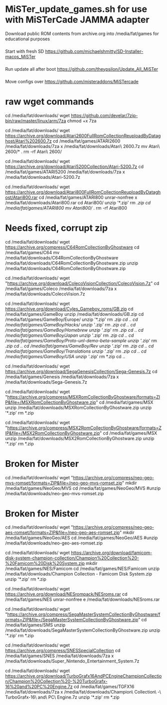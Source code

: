 # MiSTer_update_games.sh for use with MiSTerCade JAMMA adapter

Download public ROM contents from archive.org into /media/fat/games for educational purposes 

### 
Start with fresh SD
https://github.com/michaelshmitty/SD-Installer-macos_MiSTer

###
Run update all after boot
https://github.com/theypsilon/Update_All_MiSTer

###
Move configs over
https://github.com/misteraddons/MiSTercade

# raw wget commands
cd /media/fat/downloads/
wget https://github.com/develar/7zip-bin/raw/master/linux/arm/7za
chmod +x 7za

cd /media/fat/downloads/
wget https://archive.org/download/Atari2600FullRomCollectionReuploadByDataghost/Atari%202600.7z
cd /media/fat/games/ATARI2600
/media/fat/downloads/7za x /media/fat/downloads/Atari\ 2600.7z
mv Atari\ 2600/* . 
rm -rf Atari\ 2600/

cd /media/fat/downloads/
wget https://archive.org/download/Atari5200Collection/Atari-5200.7z
cd /media/fat/games/ATARI5200
/media/fat/downloads/7za x /media/fat/downloads/Atari-5200.7z

cd /media/fat/downloads/
wget https://archive.org/download/Atari800FullRomCollectionReuploadByDataghost/Atari800.rar
cd /media/fat/games/ATARI800
unrar-nonfree x /media/fat/downloads/Atari800.rar
cd Atari800/
unzip '*.zip'
rm *.zip
cd /media/fat/games/ATARI800
mv Atari800/* .
rm -rf Atari800

# Needs fixed, corrupt zip
cd /media/fat/downloads/
wget https://archive.org/compress/C64RomCollectionByGhostware
cd /media/fat/games/C64
mv /media/fat/downloads/C64RomCollectionByGhostware /media/fat/downloads/C64RomCollectionByGhostware.zip
unzip /media/fat/downloads/C64RomCollectionByGhostware.zip 

cd /media/fat/downloads/
wget "https://archive.org/download/ColecoVisionCollection/ColecoVision.7z"
cd /media/fat/games/Coleco
/media/fat/downloads/7za x /media/fat/downloads/ColecoVision.7z

cd /media/fat/downloads/
wget https://archive.org/download/Cyles_Gameboy_roms/GB.zip
cd /media/fat/games/GameBoy
unzip /media/fat/downloads/GB.zip
cd /media/fat/games/GameBoy/Europe/
unzip '*.zip'
rm *.zip
cd ..
cd /media/fat/games/GameBoy/Hacks/
unzip '*.zip'
rm *.zip
cd ..
cd /media/fat/games/GameBoy/Homebrew
unzip '*.zip'
rm *.zip
cd ..
cd /media/fat/games/GameBoy/Japan
unzip '*.zip'
rm *.zip
cd ..
cd /media/fat/games/GameBoy/Proto-unl-demo-beta-sample
unzip '*.zip'
rm *.zip
cd ..
cd /media/fat/games/GameBoy/Rev
unzip '*.zip'
rm *.zip
cd ..
cd /media/fat/games/GameBoy/Translations
unzip '*.zip'
rm *.zip
cd ..
cd /media/fat/games/GameBoy/USA
unzip '*.zip'
rm *.zip
cd ..

cd /media/fat/downloads/
wget https://archive.org/download/SegaGenesisCollection/Sega-Genesis.7z
cd /media/fat/games/Genesis
/media/fat/downloads/7za x /media/fat/downloads/Sega-Genesis.7z

cd /media/fat/downloads/
wget "https://archive.org/compress/MSXRomCollectionByGhostware/formats=ZIP&file=/MSXRomCollectionByGhostware.zip"
cd /media/fat/games/MSX
unzip /media/fat/downloads/MSXRomCollectionByGhostware.zip
unzip '*.zip'
rm *.zip

cd /media/fat/downloads/
wget "https://archive.org/compress/MSX2RomCollectionByGhostware/formats=ZIP&file=/MSX2RomCollectionByGhostware.zip"
cd /media/fat/games/MSX
unzip /media/fat/downloads/MSX2RomCollectionByGhostware.zip
unzip '*.zip'
rm *.zip

# Broken for Mister
cd /media/fat/downloads/
wget "https://archive.org/compress/neo-geo-mvs-romset/formats=ZIP&file=/neo-geo-mvs-romset.zip"
mkdir /media/fat/games/NeoGeo/MVS
cd /media/fat/games/NeoGeo/MVS
#unzip /media/fat/downloads/neo-geo-mvs-romset.zip

# Broken for Mister
cd /media/fat/downloads/
wget "https://archive.org/compress/neo-geo-aes-romset/formats=ZIP&file=/neo-geo-aes-romset.zip"
mkdir /media/fat/games/NeoGeo/AES
cd /media/fat/games/NeoGeo/AES
#unzip /media/fat/downloads/neo-geo-aes-romset.zip

cd /media/fat/downloads/
wget https://archive.org/download/famicom-disk-system-champion-collection/Champion%20Collection%20-%20Famicom%20Disk%20System.zip
mkdir /media/fat/games/NES/Famicom
cd /media/fat/games/NES/Famicom
unzip /media/fat/downloads/Champion Collection - Famicom Disk System.zip
unzip '*.zip'
rm *.zip

cd /media/fat/downloads/
wget https://archive.org/download/NESrompack/NESroms.rar
cd /media/fat/games/NES
unrar-nonfree e /media/fat/downloads/NESroms.rar

cd /media/fat/downloads/
wget "https://archive.org/compress/SegaMasterSystemCollectionByGhostware/formats=ZIP&file=/SegaMasterSystemCollectionByGhostware.zip"
cd /media/fat/games/SMS
unzip /media/fat/downloads/SegaMasterSystemCollectionByGhostware.zip
unzip '*.zip'
rm *.zip

cd /media/fat/downloads/
wget https://archive.org/compress/SNESSpecialCollection
cd /media/fat/games/SNES
/media/fat/downloads/7za x /media/fat/downloads/Super_Nintendo_Entertainment_System.7z

cd /media/fat/downloads/
wget https://archive.org/download/TurboGrafx16AndPCEngineChampionCollection/Champion%20Collection%20-%20TurboGrafx-16%20and%20PC%20Engine.7z
cd /media/fat/games/TGFX16
/media/fat/downloads/7za x /media/fat/downloads/Champion\ Collection\ -\ TurboGrafx-16\ and\ PC\ Engine.7z 
unzip '*.zip'
rm *.zip
